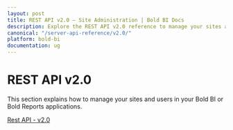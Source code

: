 ```yaml
---
layout: post
title: REST API v2.0 – Site Administration | Bold BI Docs
description: Explore the REST API v2.0 reference to manage your sites and users in your Bold BI or Bold Reports applications.
canonical: "/server-api-reference/v2.0/"
platform: bold-bi
documentation: ug
---
```


# REST API v2.0

This section explains how to manage your sites and users in your Bold BI or Bold Reports applications.

[Rest API - v2.0](https://help.boldbi.com/embedded-bi/rest-api-reference/site-administration/v2.0/api-reference/)